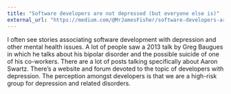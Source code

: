 ```yaml
---
title: "Software developers are not depressed (but everyone else is)"
external_url: "https://medium.com/@MrJamesFisher/software-developers-are-not-depressed-1e61db4f480d"
---
```


I often see stories associating software development with depression and other mental health issues.
A lot of people saw a 2013 talk by Greg Baugues
in which he talks about his bipolar disorder
and the possible suicide of one of his co-workers.
There are a lot of posts talking specifically about Aaron Swartz.
There’s a website and forum devoted to the topic of developers with depression.
The perception amongst developers is that we are a high-risk group for depression and related disorders.
